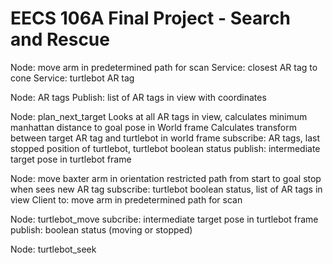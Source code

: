 # EECS 106A Final Project - Search and Rescue

Node: move arm in predetermined path for scan
Service: closest AR tag to cone
Service: turtlebot AR tag

Node: AR tags
Publish: list of AR tags in view with coordinates

Node: plan_next_target
Looks at all AR tags in view, calculates minimum manhattan distance to goal pose in World frame
Calculates transform between target AR tag and turtlebot in world frame
subscribe: AR tags, last stopped position of turtlebot, turtlebot boolean status
publish: intermediate target pose in turtlebot frame


Node: move baxter arm in orientation restricted path from start to goal
stop when sees new AR tag
subscribe: turtlebot boolean status, list of AR tags in view
Client to: move arm in predetermined path for scan

Node: turtlebot_move
subcribe: intermediate target pose in turtlebot frame
publish: boolean status (moving or stopped)

Node: turtlebot_seek
